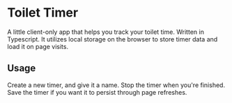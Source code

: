 # Toilet Timer
A little client-only app that helps you track your toilet time. Written in Typescript. It utilizes local storage on the browser to store timer data and load it on page visits. 

## Usage
Create a new timer, and give it a name. Stop the timer when you're finished. Save the timer if you want it to persist through page refreshes. 

